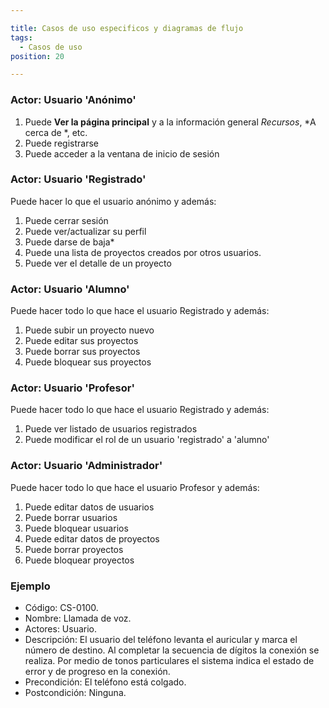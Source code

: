 ```yaml
---

title: Casos de uso especificos y diagramas de flujo
tags:
  - Casos de uso
position: 20

---
```



### Actor: Usuario 'Anónimo'
1. Puede **Ver la página principal** y a la información general *Recursos*, *A cerca de *, etc.
2. Puede registrarse
3. Puede acceder a la ventana de inicio de sesión

### Actor: Usuario 'Registrado'
Puede hacer lo que el usuario anónimo y además:
1. Puede cerrar sesión
2. Puede ver/actualizar su perfil
3. Puede darse de baja*
4. Puede una lista de proyectos creados por otros usuarios.
5. Puede ver el detalle de un proyecto

### Actor: Usuario 'Alumno'
Puede hacer todo lo que hace el usuario Registrado y además:
1. Puede subir un proyecto nuevo
2. Puede editar sus proyectos
3. Puede borrar sus proyectos
4. Puede bloquear sus proyectos

### Actor: Usuario 'Profesor'
Puede hacer todo lo que hace el usuario Registrado y además:
1. Puede ver listado de usuarios registrados
2. Puede modificar el rol de un usuario 'registrado' a 'alumno'

### Actor: Usuario 'Administrador'
Puede hacer todo lo que hace el usuario Profesor y además:
1. Puede editar datos de usuarios
2. Puede borrar usuarios
3. Puede bloquear usuarios
4. Puede editar datos de proyectos
5. Puede borrar proyectos
6. Puede bloquear proyectos
   







### Ejemplo
- Código: CS-0100.
- Nombre: Llamada de voz.
- Actores: Usuario.
- Descripción: El usuario del teléfono levanta el auricular y marca el número de destino. Al completar la secuencia de dígitos la conexión se realiza. Por medio de tonos particulares el sistema indica el estado de error y de progreso en la conexión.
- Precondición: El teléfono está colgado.
- Postcondición: Ninguna.
